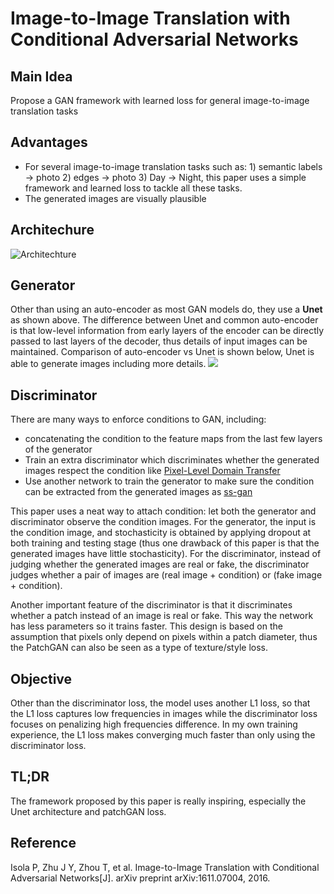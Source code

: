 # Image-to-Image Translation with Conditional Adversarial Networks

## Main Idea
Propose a GAN framework with learned loss for general image-to-image translation tasks

## Advantages
- For several image-to-image translation tasks such as: 1) semantic labels -> photo 2) edges -> photo 3) Day -> Night, this paper uses a simple framework and learned loss to tackle all these tasks.
- The generated images are visually plausible  

## Architechure
![Architechture](https://raw.githubusercontent.com/sunshineatnoon/Paper-Collection/master/images/pix2pix.png)
## Generator
Other than using an auto-encoder as most GAN models do, they use a **Unet** as shown above. The difference between Unet and common auto-encoder is that low-level information from early layers of the encoder can be directly passed to last layers of the decoder, thus details of input images can be maintained. Comparison of auto-encoder vs Unet is shown below, Unet is able to generate images including more details.
![](https://raw.githubusercontent.com/sunshineatnoon/Paper-Collection/master/images/unet_autoencoder.png)
## Discriminator
There are many ways to enforce conditions to GAN, including:

- concatenating the condition to the feature maps from the last few layers of the generator
- Train an extra discriminator which discriminates whether the generated images respect the condition like [Pixel-Level Domain Transfer](https://arxiv.org/abs/1603.07442)
- Use another network to train the generator to make sure the condition can be extracted from the generated images as [ss-gan](https://arxiv.org/pdf/1603.05631.pdf)

This paper uses a neat way to attach condition: let both the generator and discriminator observe the condition images. For the generator, the input is the condition image, and stochasticity is obtained by applying dropout at both training and testing stage (thus one drawback of this paper is that the generated images have little stochasticity). For the discriminator, instead of judging whether the generated images are real or fake, the discriminator judges whether a pair of images are (real image + condition) or (fake image + condition).

Another important feature of the discriminator is that it discriminates whether a patch instead of an image is real or fake. This way the network has less parameters so it trains faster. This design is based on the assumption that pixels only depend on pixels within a patch diameter, thus the PatchGAN can also be seen as a type of texture/style loss.

## Objective 
Other than the discriminator loss, the model uses another L1 loss, so that the L1 loss captures low frequencies in images while the discriminator loss focuses on penalizing high frequencies difference. In my own training experience, the L1 loss makes converging much faster than only using the discriminator loss.

## TL;DR
The framework proposed by this paper is really inspiring, especially the Unet architecture and patchGAN loss. 

## Reference
Isola P, Zhu J Y, Zhou T, et al. Image-to-Image Translation with Conditional Adversarial Networks[J]. arXiv preprint arXiv:1611.07004, 2016.


